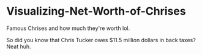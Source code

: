 # Visualizing-Net-Worth-of-Chrises
Famous Chrises and how much they're worth lol. 

So did you know that Chris Tucker owes $11.5 million dollars in back taxes? Neat huh. 
